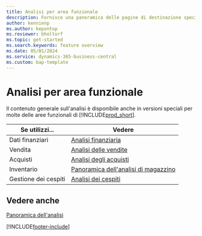 ```yaml
---
title: Analisi per area funzionale
description: Fornisce una panoramica delle pagine di destinazione specifiche dell'area funzionale per l'analisi in Business Central.
author: kennienp
ms.author: kepontop
ms.reviewer: bholtorf
ms.topic: get-started
ms.search.keywords: feature overview
ms.date: 05/01/2024
ms.service: dynamics-365-business-central
ms.custom: bap-template
---
```


# <a name="analytics-by-functional-area"></a>Analisi per area funzionale

Il contenuto generale sull'analisi è disponibile anche in versioni speciali per molte delle aree funzionali di [!INCLUDE[prod_short](includes/prod_short.md)]. 

| Se utilizzi... | Vedere |
| --- | --- |
| Dati finanziari | [Analisi finanziaria](bi.md) |
| Vendita | [Analisi delle vendite](sales-analytics-overview.md) |
| Acquisti | [Analisi degli acquisti](purchasing-analytics-overview.md) |
| Inventario | [Panoramica dell'analisi di magazzino](inventory-analytics-overview.md) |
| Gestione dei cespiti | [Analisi dei cespiti](fa-analytics-overview.md) |


## <a name="see-also"></a>Vedere anche

[Panoramica dell'analisi](reports-bi-reporting.md)  

[!INCLUDE[footer-include](includes/footer-banner.md)]
